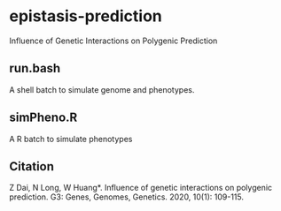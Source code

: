 # epistasis-prediction
Influence of Genetic Interactions on Polygenic Prediction

## run.bash
A shell batch to simulate genome and phenotypes.

## simPheno.R
A R batch to simulate phenotypes

## Citation
Z Dai, N Long, W Huang*. Influence of genetic interactions on polygenic prediction. G3: Genes, Genomes, Genetics. 2020, 10(1): 109-115.

